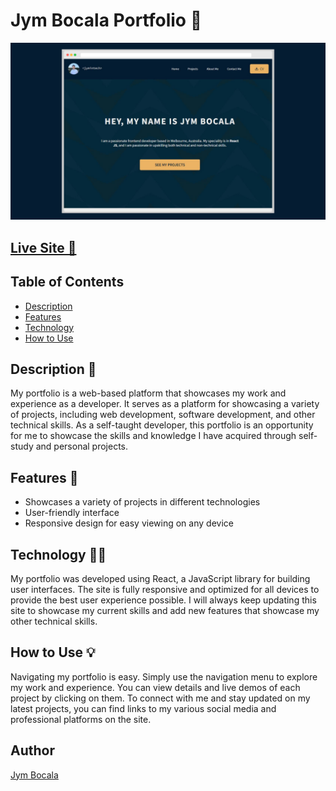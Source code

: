 # Jym Bocala Portfolio 🚀
<div align="center">
  <img src="public/images/card-images/portfolio-preview.png">
</div>

## [Live Site 🔗](https://jymbocala.com/)

## Table of Contents

* [Description](#description---)
* [Features](#features---)
* [Technology](#technology------)
* [How to Use](#how-to-use---)

## Description 📝

My portfolio is a web-based platform that showcases my work and experience as a developer. It serves as a platform for showcasing a variety of projects, including web development, software development, and other technical skills. As a self-taught developer, this portfolio is an opportunity for me to showcase the skills and knowledge I have acquired through self-study and personal projects.

## Features 🚀
- Showcases a variety of projects in different technologies
- User-friendly interface
- Responsive design for easy viewing on any device


## Technology 👨‍💻
My portfolio was developed using React, a JavaScript library for building user interfaces. The site is fully responsive and optimized for all devices to provide the best user experience possible. I will always keep updating this site to showcase my current skills and add new features that showcase my other technical skills.

## How to Use 💡
Navigating my portfolio is easy. Simply use the navigation menu to explore my work and experience. You can view details and live demos of each project by clicking on them. To connect with me and stay updated on my latest projects, you can find links to my various social media and professional platforms on the site.


## Author 
[Jym Bocala](https://twitter.com/jymintech)